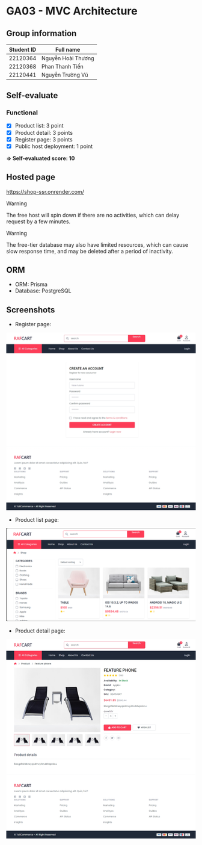 # GA03 - MVC Architecture

## Group information

| Student ID | Full name          |
| ---------- | ------------------ |
| 22120364   | Nguyễn Hoài Thương |
| 22120368   | Phan Thanh Tiến    |
| 22120441   | Nguyễn Trường Vũ   |

## Self-evaluate

### Functional

- [x] Product list: 3 point
- [x] Product detail: 3 points
- [x] Register page: 3 points
- [x] Public host deployment: 1 point

**=> Self-evaluated score: 10**

## Hosted page

https://shop-ssr.onrender.com/

> [!WARNING]  
> The free host will spin down if there are no activities, which can delay request by a few minutes.

> [!WARNING]  
> The free-tier database may also have limited resources, which can cause slow response time, and may be deleted after a period of inactivity.

## ORM

- ORM: Prisma
- Database: PostgreSQL

## Screenshots

- Register page:

![alt text](./../assets/screenshots/GA04/image-4.png)

- Product list page:

![alt text](./../assets/screenshots/GA04/image.png)

- Product detail page:

![alt text](./../assets/screenshots/GA04/image-5.png)
